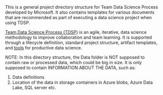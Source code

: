 This is a general project directory structure for Team Data Science Process developed by Microsoft. It also contains templates for various documents that are recommended as part of executing a data science project when using TDSP. 

[Team Data Science Process (TDSP)](https://github.com/Azure/Microsoft-TDSP) is an agile, iterative, data science methodology to improve collaboration and team learning. It is supported through a lifecycle definition, standard project structure, artifact templates, and [tools](https://github.com/Azure/Azure-TDSP-Utilities) for productive data science. 


NOTE: In this directory structure, the Data folder is NOT supposed to contain raw or processed data, which could be big in size. It is only supposed to contain INFORMATION ABOUT THE DATA, such as:
1. Data definitions
2. Location of the data in storage containers in Azure blobs, Azure Data Lake, SQL server etc.
